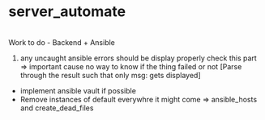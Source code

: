 # server_automate
<br />Work to do - Backend + Ansible

1. any uncaught ansible errors should be display properly check this part => important cause no way to know if the thing failed or not [Parse through the result such that only msg: gets displayed]

- implement ansible vault if possible
- Remove instances of default everywhre it might come => ansible_hosts and create_dead_files